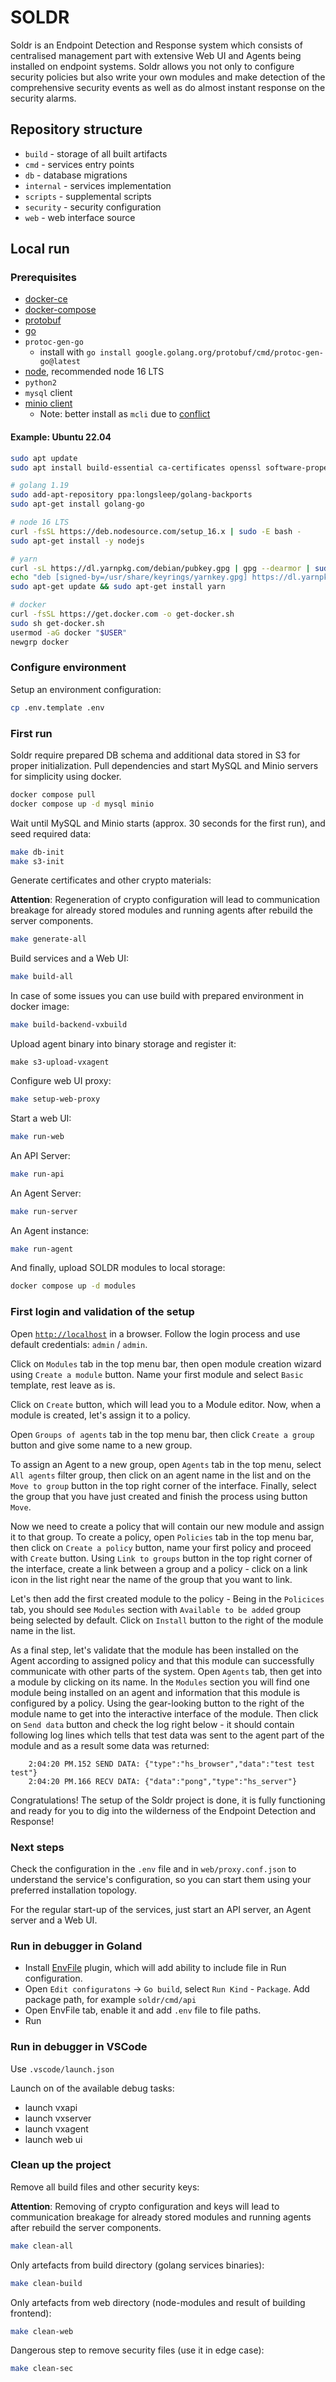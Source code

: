 # SOLDR

Soldr is an Endpoint Detection and Response system which consists of centralised management part with extensive Web UI and Agents being installed on endpoint systems. Soldr allows you not only to configure security policies but also write your own modules and make detection of the comprehensive security events as well as do almost instant response on the security alarms.

## Repository structure

- `build` - storage of all built artifacts
- `cmd` - services entry points
- `db` - database migrations
- `internal` - services implementation
- `scripts` - supplemental scripts
- `security` - security configuration
- `web` - web interface source

## Local run

### Prerequisites

- [docker-ce](https://docs.docker.com/engine/installation)
- [docker-compose](https://docs.docker.com/compose)
- [protobuf](https://github.com/protocolbuffers/protobuf/releases)
- [go](https://go.dev/dl/)
- `protoc-gen-go`
    - install with `go install google.golang.org/protobuf/cmd/protoc-gen-go@latest`
- [node](https://github.com/nodesource/distributions/blob/master/README.md), recommended node 16 LTS
- `python2`
- `mysql` client
- [minio client](https://docs.min.io/minio/baremetal/reference/minio-mc.html)
    - Note: better install as `mcli` due to [conflict](https://github.com/minio/mc/blob/RELEASE.2018-01-18T21-18-56Z/CONFLICT.md)

#### Example: Ubuntu 22.04

```bash
sudo apt update
sudo apt install build-essential ca-certificates openssl software-properties-common curl git mysql-client jq

# golang 1.19
sudo add-apt-repository ppa:longsleep/golang-backports
sudo apt-get install golang-go

# node 16 LTS
curl -fsSL https://deb.nodesource.com/setup_16.x | sudo -E bash -
sudo apt-get install -y nodejs

# yarn
curl -sL https://dl.yarnpkg.com/debian/pubkey.gpg | gpg --dearmor | sudo tee /usr/share/keyrings/yarnkey.gpg >/dev/null
echo "deb [signed-by=/usr/share/keyrings/yarnkey.gpg] https://dl.yarnpkg.com/debian stable main" | sudo tee /etc/apt/sources.list.d/yarn.list
sudo apt-get update && sudo apt-get install yarn

# docker
curl -fsSL https://get.docker.com -o get-docker.sh
sudo sh get-docker.sh
usermod -aG docker "$USER"
newgrp docker
```

### Configure environment

Setup an environment configuration:

```bash
cp .env.template .env
```

### First run

Soldr require prepared DB schema and additional data stored in S3 for proper initialization. Pull dependencies and start MySQL and Minio servers for simplicity using docker.

```bash
docker compose pull
docker compose up -d mysql minio
```

Wait until MySQL and Minio starts (approx. 30 seconds for the first run), and seed required data:

```bash
make db-init
make s3-init
```

Generate certificates and other crypto materials:

**Attention**: Regeneration of crypto configuration will lead to communication breakage for already stored modules and running agents after rebuild the server components.

```bash
make generate-all
```

Build services and a Web UI:

```bash
make build-all
```

In case of some issues you can use build with prepared environment in docker image:

```bash
make build-backend-vxbuild
```

Upload agent binary into binary storage and register it:

```
make s3-upload-vxagent
```

Configure web UI proxy:

```bash
make setup-web-proxy
```

Start a web UI:

```bash
make run-web
```

An API Server:

```bash
make run-api
```

An Agent Server:

```bash
make run-server
```

An Agent instance:

```bash
make run-agent
```

And finally, upload SOLDR modules to local storage:

```bash
docker compose up -d modules
```

### First login and validation of the setup

Open [`http://localhost`](http://localhost) in a browser. Follow the login process and use default credentials:  `admin` / `admin`.

Click on `Modules` tab in the top menu bar, then open module creation wizard using `Create a module` button.
Name your first module and select `Basic` template, rest leave as is.

Click on `Create` button, which will lead you to a Module editor. Now, when a module is created, let's assign it to a policy.

Open `Groups of agents` tab in the top menu bar, then click `Create a group` button and give some name to a new group.

To assign an Agent to a new group, open `Agents` tab in the top menu, select `All agents` filter group, then click on an agent name in the list and on the `Move to group` button in the top right corner of the interface. Finally, select the group that you have just created and finish the process using button `Move`.

Now we need to create a policy that will contain our new module and assign it to that group. To create a policy, open `Policies` tab in the top menu bar, then click on `Create a policy` button, name your first policy and proceed with `Create` button.
Using `Link to groups` button in the top right corner of the interface, create a link between a group and a policy - click on a link icon in the list right near the name of the group that you want to link.

Let's then add the first created module to the policy - Being in the `Policices` tab, you should see `Modules` section with `Available to be added` group being selected by default. Click on `Install` button to the right of the module name in the list.

As a final step, let's validate that the module has been installed on the Agent according to assigned policy and that this module can successfully communicate with other parts of the system. Open `Agents` tab, then get into a module by clicking on its name. In the `Modules` section you will find one module being installed on an agent and information that this module is configured by a policy. Using the gear-looking button to the right of the module name to get into the interactive interface of the module.
Then click on `Send data` button and check the log right below - it should contain following log lines which tells that test data was sent to the agent part of the module and as a result some data was returned:
```
    2:04:20 PM.152 SEND DATA: {"type":"hs_browser","data":"test test test"}
    2:04:20 PM.166 RECV DATA: {"data":"pong","type":"hs_server"}
```

Congratulations! The setup of the Soldr project is done, it is fully functioning and ready for you to dig into the wilderness of the Endpoint Detection and Response!

### Next steps

Check the configuration in the `.env` file and in `web/proxy.conf.json` to understand the service's configuration, so you can start them using your preferred installation topology.

For the regular start-up of the services, just start an API server, an Agent server and a Web UI.

### Run in debugger in Goland

- Install [EnvFile](https://github.com/ashald/EnvFile) plugin, which will add ability to include file in Run configuration.
- Open `Edit configuratons` -> `Go build`, select `Run Kind` - `Package`. Add package path, for example `soldr/cmd/api`
- Open EnvFile tab, enable it and add `.env` file to file paths.
- Run

### Run in debugger in VSCode

Use `.vscode/launch.json`

Launch on of the available debug tasks:
- launch vxapi
- launch vxserver
- launch vxagent
- launch web ui

### Clean up the project

Remove all build files and other security keys:

**Attention**: Removing of crypto configuration and keys will lead to communication breakage for already stored modules and running agents after rebuild the server components.

```bash
make clean-all
```

Only artefacts from build directory (golang services binaries):

```bash
make clean-build
```

Only artefacts from web directory (node-modules and result of building frontend):

```bash
make clean-web
```

Dangerous step to remove security files (use it in edge case):

```bash
make clean-sec
```
